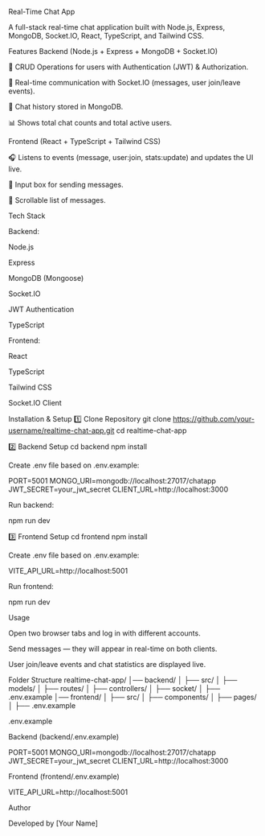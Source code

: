Real-Time Chat App

A full-stack real-time chat application built with Node.js, Express, MongoDB, Socket.IO, React, TypeScript, and Tailwind CSS.

Features
Backend (Node.js + Express + MongoDB + Socket.IO)

🔑 CRUD Operations for users with Authentication (JWT) & Authorization.

📡 Real-time communication with Socket.IO (messages, user join/leave events).

💾 Chat history stored in MongoDB.

📊 Shows total chat counts and total active users.

Frontend (React + TypeScript + Tailwind CSS)

🎧 Listens to events (message, user:join, stats:update) and updates the UI live.

💬 Input box for sending messages.

📜 Scrollable list of messages.

Tech Stack

Backend:

Node.js

Express

MongoDB (Mongoose)

Socket.IO

JWT Authentication

TypeScript

Frontend:

React

TypeScript

Tailwind CSS

Socket.IO Client

Installation & Setup
1️⃣ Clone Repository
git clone https://github.com/your-username/realtime-chat-app.git
cd realtime-chat-app

2️⃣ Backend Setup
cd backend
npm install


Create .env file based on .env.example:

PORT=5001
MONGO_URI=mongodb://localhost:27017/chatapp
JWT_SECRET=your_jwt_secret
CLIENT_URL=http://localhost:3000


Run backend:

npm run dev

3️⃣ Frontend Setup
cd frontend
npm install


Create .env file based on .env.example:

VITE_API_URL=http://localhost:5001


Run frontend:

npm run dev

Usage

Open two browser tabs and log in with different accounts.

Send messages — they will appear in real-time on both clients.

User join/leave events and chat statistics are displayed live.

Folder Structure
realtime-chat-app/
│── backend/
│   ├── src/
│   ├── models/
│   ├── routes/
│   ├── controllers/
│   ├── socket/
│   ├── .env.example
│── frontend/
│   ├── src/
│   ├── components/
│   ├── pages/
│   ├── .env.example

.env.example

Backend (backend/.env.example)

PORT=5001
MONGO_URI=mongodb://localhost:27017/chatapp
JWT_SECRET=your_jwt_secret
CLIENT_URL=http://localhost:3000


Frontend (frontend/.env.example)

VITE_API_URL=http://localhost:5001

Author

Developed by [Your Name]
